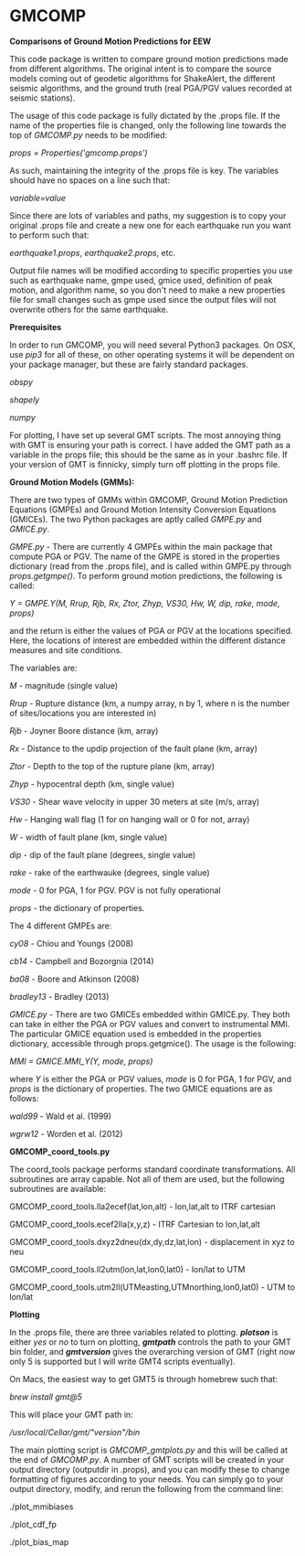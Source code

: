 # GMCOMP
<b>Comparisons of Ground Motion Predictions for EEW</b>

This code package is written to compare ground motion predictions made from different algorithms. The original intent is to compare the source models coming out of geodetic algorithms for ShakeAlert, the different seismic algorithms, and the ground truth (real PGA/PGV values recorded at seismic stations). 

The usage of this code package is fully dictated by the .props file. If the name of the properties file is changed, only the following line towards the top of <i>GMCOMP.py</i> needs to be modified:

<i>props = Properties('gmcomp.props')</i>

As such, maintaining the integrity of the .props file is key. The variables should have no spaces on a line such that:

<i>variable=value</i>

Since there are lots of variables and paths, my suggestion is to copy your original .props file and create a new one for each earthquake run you want to perform such that:

<i>earthquake1.props</i>, <i>earthquake2.props</i>, etc.

Output file names will be modified according to specific properties you use such as earthquake name, gmpe used, gmice used, definition of peak motion, and algorithm name, so you don't need to make a new properties file for small changes such as gmpe used since the output files will not overwrite others for the same earthquake.

<b>Prerequisites</b>

In order to run GMCOMP, you will need several Python3 packages. On OSX, use <i>pip3</i> for all of these, on other operating systems it will be dependent on your package manager, but these are fairly standard packages.

<i>obspy</i>

<i>shapely</i>

<i>numpy</i>

For plotting, I have set up several GMT scripts. The most annoying thing with GMT is ensuring your path is correct. I have added the GMT path as a variable in the props file; this should be the same as in your .bashrc file. If your version of GMT is finnicky, simply turn off plotting in the props file.


<b>Ground Motion Models (GMMs):</b>

There are two types of GMMs within GMCOMP, Ground Motion Prediction Equations (GMPEs) and Ground Motion Intensity Conversion Equations (GMICEs). The two Python packages are aptly called <i>GMPE.py</i> and <i>GMICE.py</i>.

<i>GMPE.py</i> - There are currently 4 GMPEs within the main package that compute PGA or PGV. The name of the GMPE is stored in the properties dictionary (read from the .props file), and is called within GMPE.py through <i>props.getgmpe()</i>. To perform ground motion predictions, the following is called:

<i>Y = GMPE.Y(M, Rrup, Rjb, Rx, Ztor, Zhyp, VS30, Hw, W, dip, rake, mode, props)</i>

and the return is either the values of PGA or PGV at the locations specified. Here, the locations of interest are embedded within the different distance measures and site conditions.

The variables are:

<i>M</i> - magnitude (single value)

<i>Rrup</i> - Rupture distance (km, a numpy array, n by 1, where n is the number of sites/locations you are interested in)

<i>Rjb</i> - Joyner Boore distance (km, array)

<i>Rx</i> - Distance to the updip projection of the fault plane (km, array)

<i>Ztor</i> - Depth to the top of the rupture plane (km, array)

<i>Zhyp </i>- hypocentral depth (km, single value)

<i>VS30</i> - Shear wave velocity in upper 30 meters at site (m/s, array)

<i>Hw</i> - Hanging wall flag (1 for on hanging wall or 0 for not, array)

<i>W</i> - width of fault plane (km, single value)

<i>dip</i> - dip of the fault plane (degrees, single value)

<i>rake</i> - rake of the earthwauke (degrees, single value)

<i>mode</i> - 0 for PGA, 1 for PGV. PGV is not fully operational

<i>props</i> - the dictionary of properties.

The 4 different GMPEs are:

<i>cy08</i> - Chiou and Youngs (2008)

<i>cb14</i> - Campbell and Bozorgnia (2014)

<i>ba08</i> - Boore and Atkinson (2008)

<i>bradley13</i> - Bradley (2013)


<i> GMICE.py </i> - There are two GMICEs embedded within GMICE.py. They both can take in either the PGA or PGV values and convert to instrumental MMI. The particular GMICE equation used is embedded in the properties dictionary, accessible through props.getgmice(). The usage is the following:

<i>MMI = GMICE.MMI_Y(Y, mode, props)</i>

where <i>Y</i> is either the PGA or PGV values, <i>mode</i> is 0 for PGA, 1 for PGV, and <i>props</i> is the dictionary of properties. The two GMICE equations are as follows:

<i>wald99</i> - Wald et al. (1999)

<i>wgrw12</i> - Worden et al. (2012)


<b>GMCOMP_coord_tools.py</b>

The coord_tools package performs standard coordinate transformations. All subroutines are array capable. Not all of them are used, but the following subroutines are available:

GMCOMP_coord_tools.lla2ecef(lat,lon,alt) - lon,lat,alt to ITRF cartesian

GMCOMP_coord_tools.ecef2lla(x,y,z) - ITRF Cartesian to lon,lat,alt

GMCOMP_coord_tools.dxyz2dneu(dx,dy,dz,lat,lon) - displacement in xyz to neu

GMCOMP_coord_tools.ll2utm(lon,lat,lon0,lat0) - lon/lat to UTM

GMCOMP_coord_tools.utm2ll(UTMeasting,UTMnorthing,lon0,lat0) - UTM to lon/lat


<b>Plotting</b>

In the .props file, there are three variables related to plotting. <b><i>plotson</i></b> is either <i>yes</i> or <i>no</i> to turn on plotting, <b><i>gmtpath</b></i> controls the path to your GMT bin folder, and <b><i>gmtversion</b></i> gives the overarching version of GMT (right now only 5 is supported but I will write GMT4 scripts eventually).

On Macs, the easiest way to get GMT5 is through homebrew such that:

<i>brew install gmt@5</i>

This will place your GMT path in: 

<i>/usr/local/Cellar/gmt/"version"/bin</i>

The main plotting script is <i>GMCOMP_gmtplots.py</i> and this will be called at the end of <i>GMCOMP.py</i>. A number of GMT scripts will be created in your output directory (outputdir in .props), and you can modify these to change formatting of figures according to your needs. You can simply go to your output directory, modify, and rerun the following from the command line:

./plot_mmibiases

./plot_cdf_fp

./plot_bias_map





